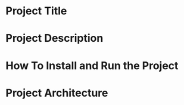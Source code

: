 # Project Title

# Project Description

# How To Install and Run the Project

# Project Architecture